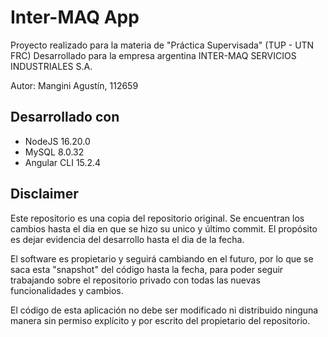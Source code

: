 # Inter-MAQ App

Proyecto realizado para la materia de "Práctica Supervisada" (TUP - UTN FRC)
Desarrollado para la empresa argentina INTER-MAQ SERVICIOS INDUSTRIALES S.A.

Autor: Mangini Agustín, 112659

## Desarrollado con

- NodeJS 16.20.0
- MySQL 8.0.32
- Angular CLI 15.2.4

## Disclaimer

Este repositorio es una copia del repositorio original. Se encuentran los cambios hasta el dia en que se hizo su unico y último commit. El propósito es dejar evidencia del desarrollo hasta el dia de la fecha.  
  
El software es propietario y seguirá cambiando en el futuro, por lo que se saca esta "snapshot" del código hasta la fecha, para poder seguir trabajando sobre el repositorio privado con todas las nuevas funcionalidades y cambios.  
  
El código de esta aplicación no debe ser modificado ni distribuido ninguna manera sin permiso explícito y por escrito del propietario del repositorio.
